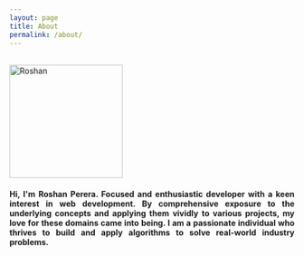 ```yaml
---
layout: page
title: About
permalink: /about/
---
```


<main class="container">
    <div class="row align-items-md-stretch border rounded-3 text-bg-light">
        <div class="col-md-4"><br />
            <div class="rounded-3">
                <img class="center-block" src="https://avatars.githubusercontent.com/u/68834456?v=4" class="bd-placeholder-img rounded-circle" alt="Roshan" width="200" height="200" role="img" />
            </div>
        </div>
        <div class="col-md-8" style="text-align: justify;">   
        <div id="test" onmousedown='return false;' onselectstart='return false;'>     
            <h4>Hi, I'm Roshan Perera. Focused and enthusiastic developer with a keen interest in web development. By comprehensive exposure to the underlying concepts and applying them vividly to various projects, my love for these domains came into being. I am a passionate individual who thrives to build and apply algorithms to solve real-world industry problems.</h4>
        </div>
        </div>
    </div>
</main>

<script src="/js/jquery.min.js"></script>
<link rel="stylesheet" type="text/css" href="/css/styles.css"/>